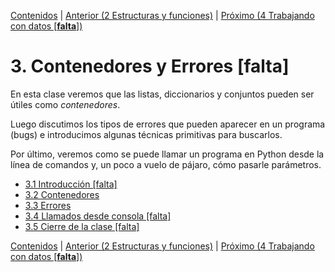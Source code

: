 [Contenidos](../Contenidos.md) \| [Anterior (2 Estructuras y funciones)](../02_Estructuras_y_Funciones/00_Resumen.md) \| [Próximo (4 Trabajando con datos [**falta**])](../04_Datos/00_Resumen.md)

# 3. Contenedores y Errores [falta]
En esta clase veremos que las  listas, diccionarios y conjuntos pueden ser útiles como *contenedores*.

Luego discutimos los tipos de errores que pueden aparecer en un programa (bugs) e introducimos algunas técnicas primitivas para buscarlos.

Por último, veremos como se puede llamar un programa en Python desde la línea de comandos y, un poco a vuelo de pájaro, cómo pasarle parámetros.


* [3.1 Introducción [falta]](01_Introduccion.md)
* [3.2 Contenedores](02_Contenedores.md)
* [3.3 Errores](03_Bugs.md)
* [3.4 Llamados desde consola [falta]](04_Llamados_desde_cmd.md)
* [3.5 Cierre de la clase [falta]](05_Cierre.md)


[Contenidos](../Contenidos.md) \| [Anterior (2 Estructuras y funciones)](../02_Estructuras_y_Funciones/00_Resumen.md) \| [Próximo (4 Trabajando con datos [**falta**])](../04_Datos/00_Resumen.md)
